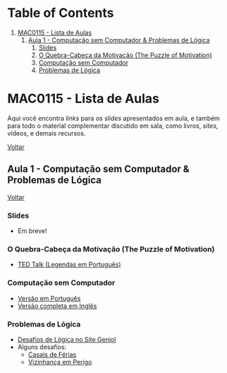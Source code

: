 
# Table of Contents

1.  [MAC0115 - Lista de Aulas](#orgf5bf5d5)
    1.  [Aula 1 - Computação sem Computador & Problemas de Lógica](#orgc823404)
        1.  [Slides](#orga646425)
        2.  [O Quebra-Cabeça da Motivação (The Puzzle of Motivation)](#org43c8e64)
        3.  [Computação sem Computador](#org40d000b)
        4.  [Problemas de Lógica](#orgbf4f616)



<a id="orgf5bf5d5"></a>

# MAC0115 - Lista de Aulas

Aqui você encontra *links* para os *slides* apresentados em aula, e também para todo
o material complementar discutido em sala,  como livros, *sites*, vídeos, e demais
recursos.

[Voltar](index.html)


<a id="orgc823404"></a>

## Aula 1 - Computação sem Computador & Problemas de Lógica

[Voltar](#orgf5bf5d5)


<a id="orga646425"></a>

### Slides

-   Em breve!


<a id="org43c8e64"></a>

### O Quebra-Cabeça da Motivação (The Puzzle of Motivation)

-   [TED Talk (Legendas em Português)](https://www.youtube.com/watch?v=rrkrvAUbU9Y)


<a id="org40d000b"></a>

### Computação sem Computador

-   [Versão em Português](https://classic.csunplugged.org/wp-content/uploads/2014/12/CSUnpluggedTeachers-portuguese-brazil-feb-2011.pdf)
-   [Versão completa em Inglês](https://classic.csunplugged.org/wp-content/uploads/2015/03/CSUnplugged_OS_2015_v3.1.pdf)


<a id="orgbf4f616"></a>

### Problemas de Lógica

-   [Desafios de Lógica no Site Geniol](https://www.geniol.com.br/logica/desafios/)
-   Alguns desafios:
    -   [Casais de Férias](https://www.geniol.com.br/logica/desafios/casais-de-ferias/)
    -   [Vizinhança em Perigo](https://www.geniol.com.br/logica/desafios/vizinhanca-em-perigo/)

